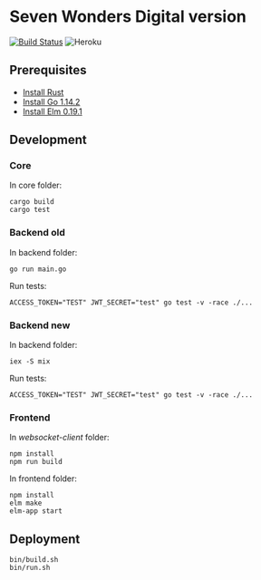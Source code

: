 # Seven Wonders Digital version

[![Build Status](https://travis-ci.com/Szetty/seven_wonders.svg?branch=master)](https://travis-ci.com/Szetty/seven_wonders)
![Heroku](https://heroku-badge.herokuapp.com/?app=seven-wonders-szetty)

## Prerequisites

- [Install Rust](https://www.rust-lang.org)
- [Install Go 1.14.2](https://golang.org/doc/install)
- [Install Elm 0.19.1](https://guide.elm-lang.org/install/elm.html)

## Development

### Core

In core folder:
```shell script
cargo build
cargo test
```

### Backend old

In backend folder:
```shell script
go run main.go
```

Run tests:
```shell script
ACCESS_TOKEN="TEST" JWT_SECRET="test" go test -v -race ./...
```

### Backend new

In backend folder:
```shell script
iex -S mix
```

Run tests:
```shell script
ACCESS_TOKEN="TEST" JWT_SECRET="test" go test -v -race ./...
```

### Frontend

In *websocket-client* folder:

```shell script
npm install
npm run build
```

In frontend folder:
```shell script
npm install
elm make
elm-app start
```

## Deployment
```shell script
bin/build.sh
bin/run.sh
```